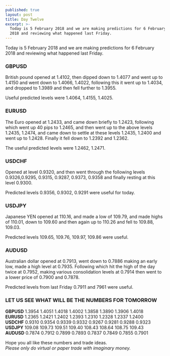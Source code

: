 ```yaml
---
published: true
layout: post
title: Day Twelve
excerpt: >-
  Today is 5 February 2018 and we are making predictions for 6 February 
  2018 and reviewing what happened last Friday.
---
```

Today is 5 February 2018 and we are making predictions for 6 February 2018 and reviewing what happened last Friday.

### GBPUSD  
British pound opened at 1.4102, then dipped down to 1.4077 and went up to 1.4150 and went down to 1.4066, 1.4022, following this it went up to 1.4034, and dropped to 1.3989 and then fell further to 1.3955.

Useful predicted levels were 1.4064, 1.4155, 1.4025.

### EURUSD  
The Euro opened at 1.2433, and came down briefly to 1.2423, following which went up 40 pips to 1.2465, and then went up to the above levels 1.2435, 1.2474, and came down to settle at these levels 1.2435, 1.2400 and went up to 1.2428. Finally it fell down to 1.2392 and 1.2362.

The useful predicted levels were 1.2462, 1.2471.  

### USDCHF  
Opened at level 0.9320, and then went through the following levels 0.9326,0.9295, 0.9315, 0.9287, 0.9373, 0.9358 and finally resting at this level 0.9300.

Predicted levels 0.9356, 0.9302, 0.9291 were useful for today. 

### USDJPY  
Japanese YEN opened at 110.16, and made a low of 109.79, and made highs of 110.01, down to 109.60 and then again up to 110.26 and fell to 109.88, 109.03.

Predicted levels 109.65, 109.76, 109.97, 109.86 were useful.

### AUDUSD  
Australian dollar opened at 0.7913, went down to 0.7886 making an early low, made a high level at 0.7935. Following which hit the high of the day twice at 0.7952, making various consolidation levels at 0.7914 then went  to a lower price of 0.7900 and 0.7878.

Predicted levels from last Friday 0.7911 and 7961 were useful.

### LET US SEE WHAT WILL BE THE NUMBERS FOR TOMORROW

**GBPUSD** 1.3954    1.4051    1.4018    1.4002    1.3858    1.3890    1.3906    1.4018  
**EURUSD** 1.2365    1.2421    1.2402    1.2393    1.2310    1.2328    1.2337    1.2400  
**USDCHF** 0.9310    0.9354    0.9339    0.9332    0.9267    0.9281    0.9288    0.9323  
**USDJPY** 109.08    109.73    109.51    109.40    108.43    108.64    108.75    109.43  
**AUDUSD** 0.7874    0.7912    0.7899    0.7893    0.7837    0.7849    0.7855    0.7901

Hope you all like these numbers and trade ideas.  
_Please only do virtual or paper trade with imaginary money._